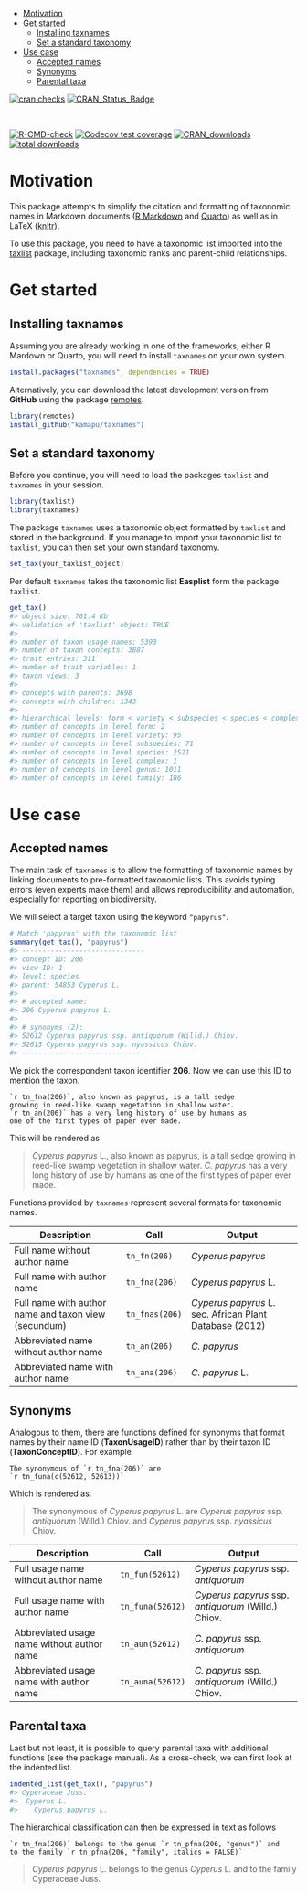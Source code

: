 

- [Motivation](#motivation)
- [Get started](#get-started)
  - [Installing taxnames](#installing-taxnames)
  - [Set a standard taxonomy](#set-a-standard-taxonomy)
- [Use case](#use-case)
  - [Accepted names](#accepted-names)
  - [Synonyms](#synonyms)
  - [Parental taxa](#parental-taxa)

<!-- badges: start -->

[![cran
checks](https://badges.cranchecks.info/worst/taxnames.svg)](https://cran.r-project.org/web/checks/check_results_taxnames.html)
[![CRAN_Status_Badge](http://www.r-pkg.org/badges/version/taxnames.png)](https://cran.r-project.org/package=taxnames)
<!--
[![r-universe](https://kamapu.r-universe.dev/badges/biblio)](https://kamapu.r-universe.dev/biblio#)
[![DOI](https://zenodo.org/badge/DOI/10.5281/zenodo.10984056.svg)](https://doi.org/10.5281/zenodo.10984056)
--> <br>
[![R-CMD-check](https://github.com/kamapu/taxnames/workflows/R-CMD-check/badge.svg)](https://github.com/kamapu/taxnames/actions)
[![Codecov test coverage](https://codecov.io/gh/kamapu/taxnames/branch/main/graph/badge.svg)](https://app.codecov.io/gh/kamapu/taxnames?branch=main)
[![CRAN_downloads](http://cranlogs.r-pkg.org/badges/taxnames.png)](https://cran.r-project.org/package=taxnames)
[![total
downloads](http://cranlogs.r-pkg.org/badges/grand-total/taxnames.png)](https://cran.r-project.org/package=taxnames)
<!-- badges: end -->

# Motivation

This package attempts to simplify the citation and formatting of
taxonomic names in Markdown documents ([R
Markdown](https://rmarkdown.rstudio.com/) and
[Quarto](https://quarto.org/)) as well as in LaTeX
([knitr](https://yihui.org/knitr/)).

To use this package, you need to have a taxonomic list imported into the
[taxlist](https://docs.ropensci.org/taxlist/) package, including
taxonomic ranks and parent-child relationships.

# Get started

## Installing taxnames

Assuming you are already working in one of the frameworks, either R
Mardown or Quarto, you will need to install `taxnames` on your own
system.

``` r
install.packages("taxnames", dependencies = TRUE)
```

Alternatively, you can download the latest development version from
**GitHub** using the package [remotes](https://remotes.r-lib.org/).

``` r
library(remotes)
install_github("kamapu/taxnames")
```

## Set a standard taxonomy

Before you continue, you will need to load the packages `taxlist` and
`taxnames` in your session.

``` r
library(taxlist)
library(taxnames)
```

The package `taxnames` uses a taxonomic object formatted by `taxlist`
and stored in the background. If you manage to import your taxonomic
list to `taxlist`, you can then set your own standard taxonomy.

``` r
set_tax(your_taxlist_object)
```

Per default `taxnames` takes the taxonomic list **Easplist** form the
package `taxlist`.

``` r
get_tax()
#> object size: 761.4 Kb 
#> validation of 'taxlist' object: TRUE 
#> 
#> number of taxon usage names: 5393 
#> number of taxon concepts: 3887 
#> trait entries: 311 
#> number of trait variables: 1 
#> taxon views: 3 
#> 
#> concepts with parents: 3698 
#> concepts with children: 1343 
#> 
#> hierarchical levels: form < variety < subspecies < species < complex < genus < family 
#> number of concepts in level form: 2
#> number of concepts in level variety: 95
#> number of concepts in level subspecies: 71
#> number of concepts in level species: 2521
#> number of concepts in level complex: 1
#> number of concepts in level genus: 1011
#> number of concepts in level family: 186
```

# Use case

## Accepted names

The main task of `taxnames` is to allow the formatting of taxonomic
names by linking documents to pre-formatted taxonomic lists. This avoids
typing errors (even experts make them) and allows reproducibility and
automation, especially for reporting on biodiversity.

We will select a target taxon using the keyword `"papyrus"`.

``` r
# Match 'papyrus' with the taxonomic list
summary(get_tax(), "papyrus")
#> ------------------------------ 
#> concept ID: 206 
#> view ID: 1 
#> level: species 
#> parent: 54853 Cyperus L. 
#> 
#> # accepted name: 
#> 206 Cyperus papyrus L. 
#> 
#> # synonyms (2): 
#> 52612 Cyperus papyrus ssp. antiquorum (Willd.) Chiov. 
#> 52613 Cyperus papyrus ssp. nyassicus Chiov. 
#> ------------------------------
```

We pick the correspondent taxon identifier **206**. Now we can use this
ID to mention the taxon.

    `r tn_fna(206)`, also known as papyrus, is a tall sedge
    growing in reed-like swamp vegetation in shallow water.
    `r tn_an(206)` has a very long history of use by humans as
    one of the first types of paper ever made.

This will be rendered as

> *Cyperus papyrus* L., also known as papyrus, is a tall sedge growing
> in reed-like swamp vegetation in shallow water. *C. papyrus* has a
> very long history of use by humans as one of the first types of paper
> ever made.

Functions provided by `taxnames` represent several formats for taxonomic
names.

| Description | Call | Output |
|----|----|----|
| Full name without author name | `tn_fn(206)` | *Cyperus papyrus* |
| Full name with author name | `tn_fna(206)` | *Cyperus papyrus* L. |
| Full name with author name and taxon view (secundum) | `tn_fnas(206)` | *Cyperus papyrus* L. sec. African Plant Database (2012) |
| Abbreviated name without author name | `tn_an(206)` | *C. papyrus* |
| Abbreviated name with author name | `tn_ana(206)` | *C. papyrus* L. |

## Synonyms

Analogous to them, there are functions defined for synonyms that format
names by their name ID (**TaxonUsageID**) rather than by their taxon ID
(**TaxonConceptID**). For example

    The synonymous of `r tn_fna(206)` are
    `r tn_funa(c(52612, 52613))`

Which is rendered as.

> The synonymous of *Cyperus papyrus* L. are *Cyperus papyrus* ssp.
> *antiquorum* (Willd.) Chiov. and *Cyperus papyrus* ssp. *nyassicus*
> Chiov.

| Description | Call | Output |
|----|----|----|
| Full usage name without author name | `tn_fun(52612)` | *Cyperus papyrus* ssp. *antiquorum* |
| Full usage name with author name | `tn_funa(52612)` | *Cyperus papyrus* ssp. *antiquorum* (Willd.) Chiov. |
| Abbreviated usage name without author name | `tn_aun(52612)` | *C. papyrus* ssp. *antiquorum* |
| Abbreviated usage name with author name | `tn_auna(52612)` | *C. papyrus* ssp. *antiquorum* (Willd.) Chiov. |

## Parental taxa

Last but not least, it is possible to query parental taxa with
additional functions (see the package manual). As a cross-check, we can
first look at the indented list.

``` r
indented_list(get_tax(), "papyrus")
#> Cyperaceae Juss.
#>  Cyperus L.
#>    Cyperus papyrus L.
```

The hierarchical classification can then be expressed in text as follows

    `r tn_fna(206)` belongs to the genus `r tn_pfna(206, "genus")` and
    to the family `r tn_pfna(206, "family", italics = FALSE)`

> *Cyperus papyrus* L. belongs to the genus *Cyperus* L. and to the
> family Cyperaceae Juss.
